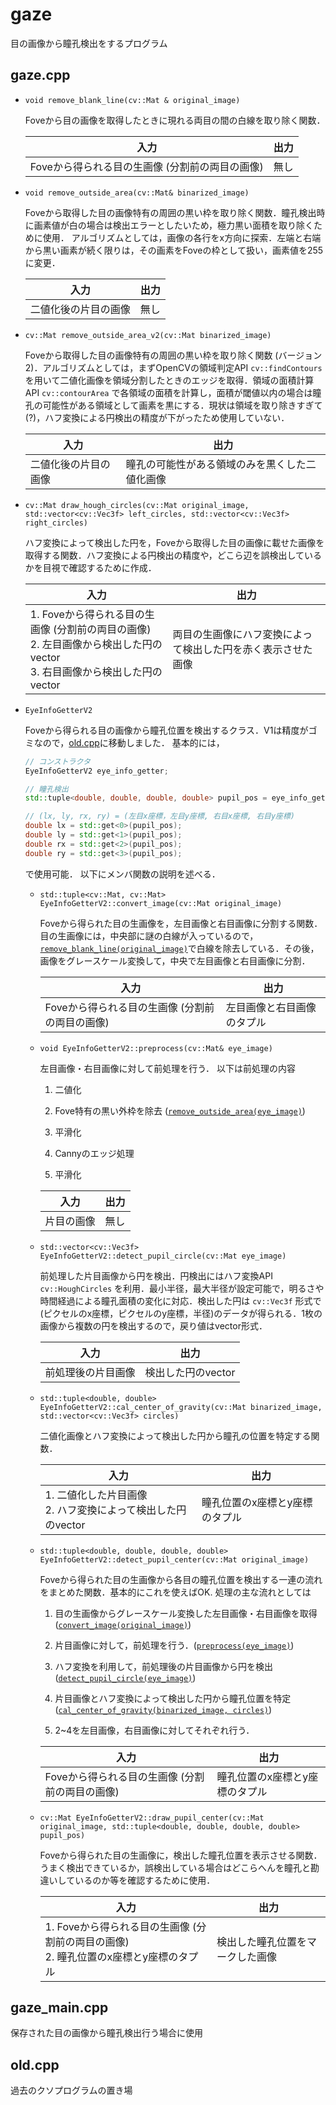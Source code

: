 # gaze

目の画像から瞳孔検出をするプログラム

## gaze.cpp

<a id="remove_blanc_line"></a>

- `void remove_blank_line(cv::Mat & original_image)`

    Foveから目の画像を取得したときに現れる両目の間の白線を取り除く関数．

    | 入力 | 出力 |
    | --------- | ----------- |
    | Foveから得られる目の生画像 (分割前の両目の画像) | 無し |

<a id="remove_outside_area"></a>

- `void remove_outside_area(cv::Mat& binarized_image)`
  
    Foveから取得した目の画像特有の周囲の黒い枠を取り除く関数．瞳孔検出時に画素値が白の場合は検出エラーとしたいため，極力黒い面積を取り除くために使用．
    アルゴリズムとしては，画像の各行をx方向に探索．左端と右端から黒い画素が続く限りは，その画素をFoveの枠として扱い，画素値を255に変更．

    | 入力 | 出力 |
    | --------- | ----------- |
    | 二値化後の片目の画像 | 無し |

- `cv::Mat remove_outside_area_v2(cv::Mat binarized_image)`
  
    Foveから取得した目の画像特有の周囲の黒い枠を取り除く関数 (バージョン2)．アルゴリズムとしては，まずOpenCVの領域判定API `cv::findContours` を用いて二値化画像を領域分割したときのエッジを取得．領域の面積計算API `cv::contourArea` で各領域の面積を計算し，面積が閾値以内の場合は瞳孔の可能性がある領域として画素を黒にする．現状は領域を取り除きすぎて(?)，ハフ変換による円検出の精度が下がったため使用していない．

    | 入力 | 出力 |
    | --------- | ----------- |
    | 二値化後の片目の画像 | 瞳孔の可能性がある領域のみを黒くした二値化画像 |

- `cv::Mat draw_hough_circles(cv::Mat original_image, std::vector<cv::Vec3f> left_circles, std::vector<cv::Vec3f> right_circles)`

    ハフ変換によって検出した円を，Foveから取得した目の画像に載せた画像を取得する関数．ハフ変換による円検出の精度や，どこら辺を誤検出しているかを目視で確認するために作成．

    | 入力 | 出力 |
    | --------- | ----------- |
    | 1. Foveから得られる目の生画像 (分割前の両目の画像) <br> 2. 左目画像から検出した円のvector <br> 3. 右目画像から検出した円のvector| 両目の生画像にハフ変換によって検出した円を赤く表示させた画像 |

- `EyeInfoGetterV2`

    Foveから得られる目の画像から瞳孔位置を検出するクラス．V1は精度がゴミなので，[old.cpp](./old.cpp)に移動しました．
    基本的には，

    ```cpp
    // コンストラクタ
    EyeInfoGetterV2 eye_info_getter;

    // 瞳孔検出
    std::tuple<double, double, double, double> pupil_pos = eye_info_getter.detect_pupil_center(input_image);

    // (lx, ly, rx, ry) = (左目x座標，左目y座標, 右目x座標, 右目y座標)
    double lx = std::get<0>(pupil_pos);
    double ly = std::get<1>(pupil_pos);
    double rx = std::get<2>(pupil_pos);
    double ry = std::get<3>(pupil_pos);
    ```

    で使用可能．
    以下にメンバ関数の説明を述べる．

    <a id="convert_image"></a>

  - `std::tuple<cv::Mat, cv::Mat> EyeInfoGetterV2::convert_image(cv::Mat original_image)`

    Foveから得られた目の生画像を，左目画像と右目画像に分割する関数．目の生画像には，中央部に謎の白線が入っているので，[`remove_blank_line(original_image)`](#remove_blank_line)で白線を除去している．その後，画像をグレースケール変換して，中央で左目画像と右目画像に分割．

    | 入力 | 出力 |
    | --------- | ----------- |
    | Foveから得られる目の生画像 (分割前の両目の画像) | 左目画像と右目画像のタプル |

    <a id="preprocess"></a>

  - `void EyeInfoGetterV2::preprocess(cv::Mat& eye_image)`

    左目画像・右目画像に対して前処理を行う．
    以下は前処理の内容

    1. 二値化

    2. Fove特有の黒い外枠を除去 ([`remove_outside_area(eye_image)`](#remove_outside_area))

    3. 平滑化

    4. Cannyのエッジ処理

    5. 平滑化

    | 入力 | 出力 |
    | --------- | ----------- |
    | 片目の画像 | 無し |

    <a id="detect_pupil_circle"></a>

  - `std::vector<cv::Vec3f> EyeInfoGetterV2::detect_pupil_circle(cv::Mat eye_image)`

    前処理した片目画像から円を検出．円検出にはハフ変換API `cv::HoughCircles` を利用．最小半径，最大半径が設定可能で，明るさや時間経過による瞳孔面積の変化に対応．検出した円は `cv::Vec3f` 形式で(ピクセルのx座標，ピクセルのy座標，半径)のデータが得られる．1枚の画像から複数の円を検出するので，戻り値はvector形式．

    | 入力 | 出力 |
    | --------- | ----------- |
    | 前処理後の片目画像 | 検出した円のvector |

    <a id="cal_center_of_gravity"></a>

  - `std::tuple<double, double> EyeInfoGetterV2::cal_center_of_gravity(cv::Mat binarized_image, std::vector<cv::Vec3f> circles)`

    二値化画像とハフ変換によって検出した円から瞳孔の位置を特定する関数．

    | 入力 | 出力 |
    | --------- | ----------- |
    | 1. 二値化した片目画像 <br> 2. ハフ変換によって検出した円のvector | 瞳孔位置のx座標とy座標のタプル |

  - `std::tuple<double, double, double, double> EyeInfoGetterV2::detect_pupil_center(cv::Mat original_image)`
  
    Foveから得られた目の生画像から各目の瞳孔位置を検出する一連の流れをまとめた関数．基本的にこれを使えばOK.
    処理の主な流れとしては
    1. 目の生画像からグレースケール変換した左目画像・右目画像を取得 ([`convert_image(original_image)`](#convert_image))

    2. 片目画像に対して，前処理を行う．([`preprocess(eye_image)`](#preprocess))

    3. ハフ変換を利用して，前処理後の片目画像から円を検出 ([`detect_pupil_circle(eye_image)`](#detect_pupil_circle))

    4. 片目画像とハフ変換によって検出した円から瞳孔位置を特定 ([`cal_center_of_gravity(binarized_image, circles)`](#cal_center_of_gravity))

    5. 2~4を左目画像，右目画像に対してそれぞれ行う．

    | 入力 | 出力 |
    | --------- | ----------- |
    | Foveから得られる目の生画像 (分割前の両目の画像) | 瞳孔位置のx座標とy座標のタプル |

  - `cv::Mat EyeInfoGetterV2::draw_pupil_center(cv::Mat original_image, std::tuple<double, double, double, double> pupil_pos)`
  
    Foveから得られた目の生画像に，検出した瞳孔位置を表示させる関数．うまく検出できているか，誤検出している場合はどこらへんを瞳孔と勘違いしているのか等を確認するために使用．

    | 入力 | 出力 |
    | --------- | ----------- |
    | 1. Foveから得られる目の生画像 (分割前の両目の画像) <br> 2. 瞳孔位置のx座標とy座標のタプル | 検出した瞳孔位置をマークした画像 |

## gaze_main.cpp

保存された目の画像から瞳孔検出行う場合に使用

## old.cpp

過去のクソプログラムの置き場
